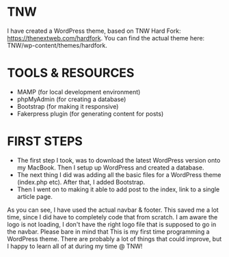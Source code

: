 # TNW
I have created a WordPress theme, based on TNW Hard Fork: https://thenextweb.com/hardfork. You can find the actual theme here: TNW/wp-content/themes/hardfork.

# TOOLS & RESOURCES
- MAMP (for local development environment)
- phpMyAdmin (for creating a database)
- Bootstrap (for making it responsive)
- Fakerpress plugin (for generating content for posts)

# FIRST STEPS
- The first step I took, was to download the latest WordPress version onto my MacBook. Then I setup up WordPress and created a database.
- The next thing I did was adding all the basic files for a WordPress theme (index.php etc). After that, I added Bootstrap.
- Then I went on to making it able to add post to the index, link to a single article page.

As you can see, I have used the actual navbar & footer. This saved me a lot time, since I did have to completely code that from scratch.
I am aware the logo is not loading, I don't have the right logo file that is supposed to go in the navbar. Please bare in mind that This
is my first time programming a WordPress theme. There are probably a lot of things that could improve, but I happy to learn all of at
during my time @ TNW!
